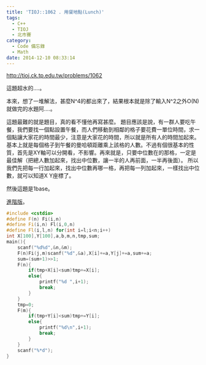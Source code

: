 ```yaml
---
title: 'TIOJ::1062 . 用餐地點(Lunch)'
tags:
  - C++
  - TIOJ
  - 北市賽
category:
  - Code 備忘錄
  - Math
date: 2014-12-10 08:33:14
---
```



http://tioj.ck.tp.edu.tw/problems/1062

這題超水的....。

<!--more-->

本來，想了一堆解法，甚麼N^4的都出來了，結果根本就是除了輸入N^2之外O(N)就做完的水題阿....。

這題最難的就是題目，真的看不懂他再寫甚麼。
題目應該是說，有一群人要吃午餐，我們要找一個點設置午餐，而人們移動到相鄰的格子要花費一單位時間，求一個點讓大家花的時間最少，注意是大家花的時間，所以就是所有人的時間加起來。
基本上就是每個格子到午餐的曼哈頓距離乘上該格的人數。不過有個很基本的性質，首先是XY軸可以分開看，不影響。再來就是，只要中位數在的那格，一定是最佳解（把總人數加起來，找出中位數，讓一半的人再前面，一半再後面）。
所以我們先把每一行加起來，找出中位數再哪一格，再把每一列加起來，一樣找出中位數，就可以知道X Y座標了。

然後這題是1base。

[進階版](/code/TIOJ-1242-午餐大反攻-Lunch-Reloaded/)。



``` c++
#include <cstdio>
#define F(n) Fi(i,n)
#define Fi(i,n) Fl(i,0,n)
#define Fl(i,l,n) for(int i=l;i<n;i++)
int X[100],Y[100],a,b,m,n,tmp,sum;
main(){
    scanf("%d%d",&n,&m);
    F(n)Fi(j,m)scanf("%d",&a),X[i]+=a,Y[j]+=a,sum+=a;
    sum=(sum+1)>>1;
    F(n){
        if(tmp+X[i]<sum)tmp+=X[i];
        else{
            printf("%d ",i+1);
            break;
        }
    }
    tmp=0;
    F(m){
        if(tmp+Y[i]<sum)tmp+=Y[i];
        else{
            printf("%d\n",i+1);
            break;
        }
    }
    scanf("%*d");
}
```